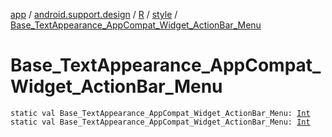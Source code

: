 [app](../../../index.md) / [android.support.design](../../index.md) / [R](../index.md) / [style](index.md) / [Base_TextAppearance_AppCompat_Widget_ActionBar_Menu](./-base_-text-appearance_-app-compat_-widget_-action-bar_-menu.md)

# Base_TextAppearance_AppCompat_Widget_ActionBar_Menu

`static val Base_TextAppearance_AppCompat_Widget_ActionBar_Menu: `[`Int`](https://kotlinlang.org/api/latest/jvm/stdlib/kotlin/-int/index.html)
`static val Base_TextAppearance_AppCompat_Widget_ActionBar_Menu: `[`Int`](https://kotlinlang.org/api/latest/jvm/stdlib/kotlin/-int/index.html)